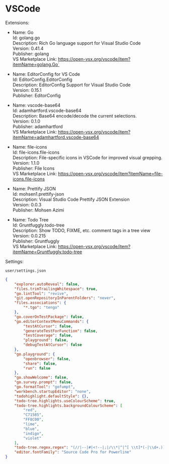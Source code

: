 # VSCode

Extensions:

- Name: Go\
  Id: golang.go\
  Description: Rich Go language support for Visual Studio Code\
  Version: 0.41.4\
  Publisher: golang\
  VS Marketplace Link: https://open-vsx.org/vscode/item?itemName=golang.Go`

- Name: EditorConfig for VS Code\
  Id: EditorConfig.EditorConfig\
  Description: EditorConfig Support for Visual Studio Code\
  Version: 0.15.1\
  Publisher: EditorConfig

- Name: vscode-base64\
  Id: adamhartford.vscode-base64\
  Description: Base64 encode/decode the current selections.\
  Version: 0.1.0\
  Publisher: adamhartford\
  VS Marketplace Link: https://open-vsx.org/vscode/item?itemName=adamhartford.vscode-base64

- Name: file-icons\
  Id: file-icons.file-icons\
  Description: File-specific icons in VSCode for improved visual grepping.\
  Version: 1.1.0\
  Publisher: File Icons\
  VS Marketplace Link: https://open-vsx.org/vscode/item?itemName=file-icons.file-icons

- Name: Prettify JSON\
  Id: mohsen1.prettify-json\
  Description: Visual Studio Code Prettify JSON Extension\
  Version: 0.0.3\
  Publisher: Mohsen Azimi

- Name: Todo Tree\
  Id: Gruntfuggly.todo-tree\
  Description: Show TODO, FIXME, etc. comment tags in a tree view\
  Version: 0.0.215\
  Publisher: Gruntfuggly\
  VS Marketplace Link: https://open-vsx.org/vscode/item?itemName=Gruntfuggly.todo-tree

Settings:

`user/settings.json`

```json
{
    "explorer.autoReveal": false,
    "files.trimTrailingWhitespace": true,
    "go.lintTool": "revive",
    "git.openRepositoryInParentFolders": "never",
    "files.associations": {
        "*.tgo": "tengo"
    },
    "go.coverOnTestPackage": false,
    "go.editorContextMenuCommands": {
        "testAtCursor": false,
        "generateTestForFunction": false,
        "testCoverage": false,
        "playground": false,
        "debugTestAtCursor": false
    },
    "go.playground": {
        "openbrowser": false,
        "share": false,
        "run": false
    },
    "go.showWelcome": false,
    "go.survey.prompt": false,
    "go.formatTool": "gofumpt",
    "workbench.startupEditor": "none",
    "todohighlight.defaultStyle": {},
    "todo-tree.highlights.useColourScheme": true,
    "todo-tree.highlights.backgroundColourScheme": [
        "red",
        "C71585",
        "FF8C00",
        "lime",
        "blue",
        "indigo",
        "violet"
    ],
    "todo-tree.regex.regex": "(//|--|#|<!--|;|/\\*|^|^[ \\t]*(-|\\d+.)).*[^\\w]($TAGS)([^\\p{L}]|$)",
    "editor.fontFamily": "Source Code Pro for Powerline"
}
```